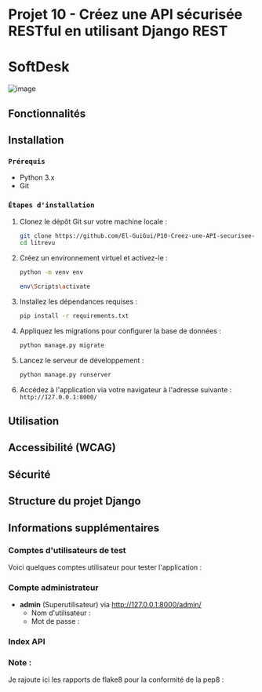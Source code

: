 # Projet 10 - Créez une API sécurisée RESTful en utilisant Django REST



# SoftDesk 

![image](https://github.com/El-GuiGui/P10-Creez-une-API-securisee-RESTful-en-utilisant-Django-REST/assets/148984263/0ed9fd2a-0186-4d1f-bd5a-de3eb5534ced)


## Fonctionnalités



## Installation

### `Prérequis`

- Python 3.x
- Git

### `Étapes d'installation`

1. Clonez le dépôt Git sur votre machine locale :

    ```bash
    git clone https://github.com/El-GuiGui/P10-Creez-une-API-securisee-RESTful-en-utilisant-Django-REST.git
    cd litrevu
    ```

2. Créez un environnement virtuel et activez-le :

    ```bash
    python -m venv env
    ```

    ```bash
    env\Scripts\activate
    ```

3. Installez les dépendances requises :

    ```bash
    pip install -r requirements.txt
    ```

4. Appliquez les migrations pour configurer la base de données :

    ```bash
    python manage.py migrate
    ```

5. Lancez le serveur de développement :

    ```bash
    python manage.py runserver
    ```

6. Accédez à l'application via votre navigateur à l'adresse suivante : `http://127.0.0.1:8000/`

## Utilisation



## Accessibilité (WCAG)



## Sécurité



## Structure du projet Django



## Informations supplémentaires

### Comptes d'utilisateurs de test

Voici quelques comptes utilisateur pour tester l'application :



### Compte administrateur

- **admin** (Superutilisateur) via http://127.0.0.1:8000/admin/ 
  - Nom d'utilisateur : 
  - Mot de passe : 

### Index API





### Note : 

Je rajoute ici les rapports de flake8 pour la conformité de la pep8 :
